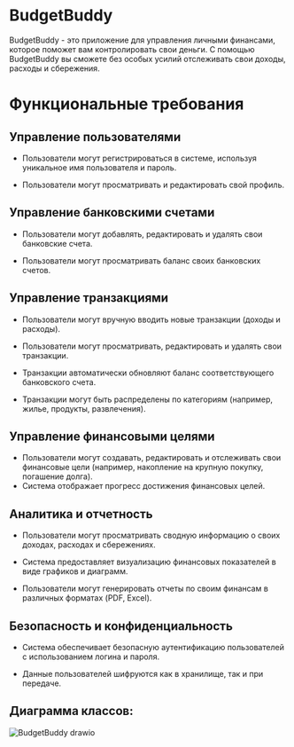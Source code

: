 # BudgetBuddy
BudgetBuddy - это приложение для управления личными финансами, которое поможет вам контролировать свои деньги. С помощью BudgetBuddy вы сможете без особых усилий отслеживать свои доходы, расходы и сбережения.
# Функциональные требования

## Управление пользователями

- Пользователи могут регистрироваться в системе, используя уникальное имя пользователя и пароль.

- Пользователи могут просматривать и редактировать свой профиль.

## Управление банковскими счетами

 - Пользователи могут добавлять, редактировать и удалять свои банковские счета.

 - Пользователи могут просматривать баланс своих банковских счетов.

## Управление транзакциями

- Пользователи могут вручную вводить новые транзакции (доходы и расходы).

- Пользователи могут просматривать, редактировать и удалять свои транзакции.

- Транзакции автоматически обновляют баланс соответствующего банковского счета.

- Транзакции могут быть распределены по категориям (например, жилье, продукты, развлечения).

## Управление финансовыми целями

- Пользователи могут создавать, редактировать и отслеживать свои финансовые цели (например, накопление на крупную покупку, погашение долга).
- Система отображает прогресс достижения финансовых целей.

## Аналитика и отчетность

- Пользователи могут просматривать сводную информацию о своих доходах, расходах и сбережениях.

- Система предоставляет визуализацию финансовых показателей в виде графиков и диаграмм.

- Пользователи могут генерировать отчеты по своим финансам в различных форматах (PDF, Excel).

## Безопасность и конфиденциальность

- Система обеспечивает безопасную аутентификацию пользователей с использованием логина и пароля.

- Данные пользователей шифруются как в хранилище, так и при передаче.

## Диаграмма классов:
![BudgetBuddy drawio](https://github.com/user-attachments/assets/007e476a-e11f-419d-8cc2-46616c1e9c6d)

